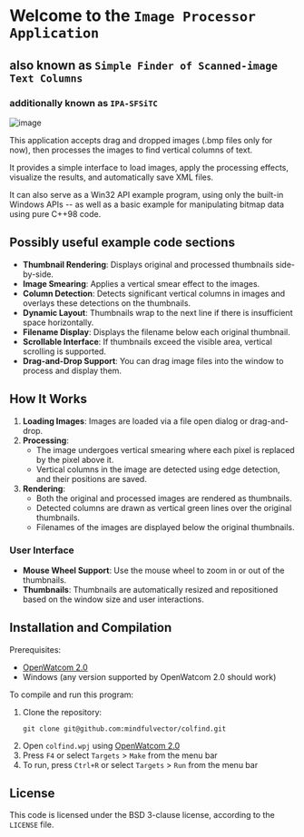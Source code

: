 # Welcome to the `Image Processor Application`
## also known as `Simple Finder of Scanned-image Text Columns`
### additionally known as `IPA-SFSiTC`

![image](https://github.com/user-attachments/assets/d926db63-8145-463d-849c-9f317cc7f3f3)


This application accepts drag and dropped images (.bmp files only for now), then processes the images to find vertical columns of text.

It provides a simple interface to load images, apply the processing effects, visualize the results, and automatically save XML files.

It can also serve as a Win32 API example program, using only the built-in Windows APIs -- as well as a basic example for manipulating
bitmap data using pure C++98 code.

## Possibly useful example code sections

- **Thumbnail Rendering**: Displays original and processed thumbnails side-by-side.
- **Image Smearing**: Applies a vertical smear effect to the images.
- **Column Detection**: Detects significant vertical columns in images and overlays these detections on the thumbnails.
- **Dynamic Layout**: Thumbnails wrap to the next line if there is insufficient space horizontally.
- **Filename Display**: Displays the filename below each original thumbnail.
- **Scrollable Interface**: If thumbnails exceed the visible area, vertical scrolling is supported.
- **Drag-and-Drop Support**: You can drag image files into the window to process and display them.

## How It Works

1. **Loading Images**: Images are loaded via a file open dialog or drag-and-drop.
2. **Processing**: 
    - The image undergoes vertical smearing where each pixel is replaced by the pixel above it.
    - Vertical columns in the image are detected using edge detection, and their positions are saved.
3. **Rendering**: 
    - Both the original and processed images are rendered as thumbnails.
    - Detected columns are drawn as vertical green lines over the original thumbnails.
    - Filenames of the images are displayed below the original thumbnails.

### User Interface

- **Mouse Wheel Support**: Use the mouse wheel to zoom in or out of the thumbnails.
- **Thumbnails**: Thumbnails are automatically resized and repositioned based on the window size and user interactions.

## Installation and Compilation

Prerequisites:
* [OpenWatcom 2.0](https://github.com/open-watcom/open-watcom-v2/releases)
* Windows (any version supported by OpenWatcom 2.0 should work)

To compile and run this program:

1. Clone the repository:
   ```
   git clone git@github.com:mindfulvector/colfind.git
   ```
2. Open `colfind.wpj` using [OpenWatcom 2.0](https://github.com/open-watcom/open-watcom-v2/releases)
3. Press `F4` or select `Targets` > `Make` from the menu bar
4. To run, press `Ctrl+R` or select `Targets` > `Run` from the menu bar

## License
This code is licensed under the BSD 3-clause license, according to the `LICENSE` file.
